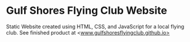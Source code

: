 # Gulf Shores Flying Club Website

Static Website created using HTML, CSS, and JavaScript for a local flying club. See finished product at <www.gulfshoresflyingclub.github.io>
